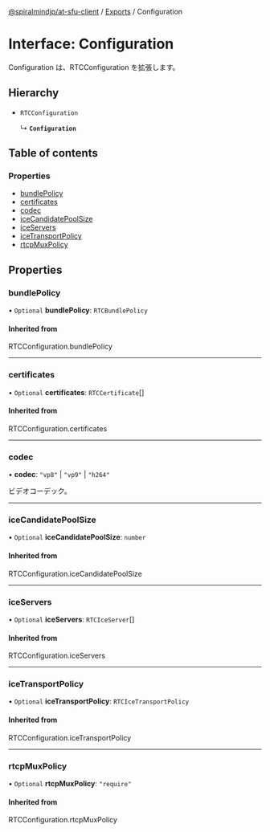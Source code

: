 [@spiralmindjp/at-sfu-client](../README.md) / [Exports](../modules.md) / Configuration

# Interface: Configuration

Configuration は、RTCConfiguration を拡張します。

## Hierarchy

- `RTCConfiguration`

  ↳ **`Configuration`**

## Table of contents

### Properties

- [bundlePolicy](Configuration.md#bundlepolicy)
- [certificates](Configuration.md#certificates)
- [codec](Configuration.md#codec)
- [iceCandidatePoolSize](Configuration.md#icecandidatepoolsize)
- [iceServers](Configuration.md#iceservers)
- [iceTransportPolicy](Configuration.md#icetransportpolicy)
- [rtcpMuxPolicy](Configuration.md#rtcpmuxpolicy)

## Properties

### bundlePolicy

• `Optional` **bundlePolicy**: `RTCBundlePolicy`

#### Inherited from

RTCConfiguration.bundlePolicy

___

### certificates

• `Optional` **certificates**: `RTCCertificate`[]

#### Inherited from

RTCConfiguration.certificates

___

### codec

• **codec**: ``"vp8"`` \| ``"vp9"`` \| ``"h264"``

ビデオコーデック。

___

### iceCandidatePoolSize

• `Optional` **iceCandidatePoolSize**: `number`

#### Inherited from

RTCConfiguration.iceCandidatePoolSize

___

### iceServers

• `Optional` **iceServers**: `RTCIceServer`[]

#### Inherited from

RTCConfiguration.iceServers

___

### iceTransportPolicy

• `Optional` **iceTransportPolicy**: `RTCIceTransportPolicy`

#### Inherited from

RTCConfiguration.iceTransportPolicy

___

### rtcpMuxPolicy

• `Optional` **rtcpMuxPolicy**: ``"require"``

#### Inherited from

RTCConfiguration.rtcpMuxPolicy
